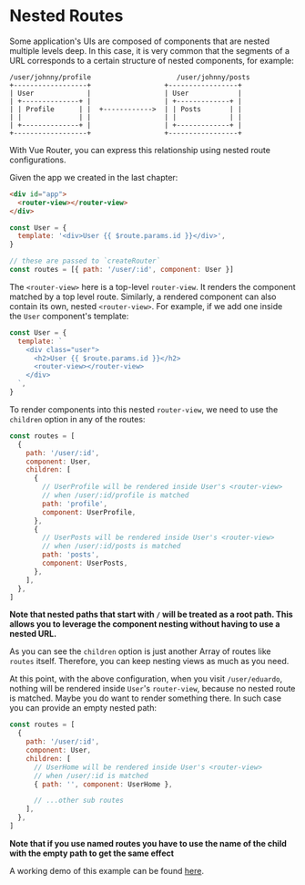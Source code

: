 # Nested Routes

<VueSchoolLink
  href="https://vueschool.io/lessons/nested-routes"
  title="Learn about nested routes"
/>

Some application's UIs are composed of components that are nested multiple levels deep. In this case, it is very common that the segments of a URL corresponds to a certain structure of nested components, for example:

```
/user/johnny/profile                     /user/johnny/posts
+------------------+                  +-----------------+
| User             |                  | User            |
| +--------------+ |                  | +-------------+ |
| | Profile      | |  +------------>  | | Posts       | |
| |              | |                  | |             | |
| +--------------+ |                  | +-------------+ |
+------------------+                  +-----------------+
```

With Vue Router, you can express this relationship using nested route configurations.

Given the app we created in the last chapter:

```html
<div id="app">
  <router-view></router-view>
</div>
```

```js
const User = {
  template: '<div>User {{ $route.params.id }}</div>',
}

// these are passed to `createRouter`
const routes = [{ path: '/user/:id', component: User }]
```

The `<router-view>` here is a top-level `router-view`. It renders the component matched by a top level route. Similarly, a rendered component can also contain its own, nested `<router-view>`. For example, if we add one inside the `User` component's template:

```js
const User = {
  template: `
    <div class="user">
      <h2>User {{ $route.params.id }}</h2>
      <router-view></router-view>
    </div>
  `,
}
```

To render components into this nested `router-view`, we need to use the `children` option in any of the routes:

```js
const routes = [
  {
    path: '/user/:id',
    component: User,
    children: [
      {
        // UserProfile will be rendered inside User's <router-view>
        // when /user/:id/profile is matched
        path: 'profile',
        component: UserProfile,
      },
      {
        // UserPosts will be rendered inside User's <router-view>
        // when /user/:id/posts is matched
        path: 'posts',
        component: UserPosts,
      },
    ],
  },
]
```

**Note that nested paths that start with `/` will be treated as a root path. This allows you to leverage the component nesting without having to use a nested URL.**

As you can see the `children` option is just another Array of routes like `routes` itself. Therefore, you can keep nesting views as much as you need.

At this point, with the above configuration, when you visit `/user/eduardo`, nothing will be rendered inside `User`'s `router-view`, because no nested route is matched. Maybe you do want to render something there. In such case you can provide an empty nested path:

```js
const routes = [
  {
    path: '/user/:id',
    component: User,
    children: [
      // UserHome will be rendered inside User's <router-view>
      // when /user/:id is matched
      { path: '', component: UserHome },

      // ...other sub routes
    ],
  },
]
```
**Note that if you use named routes you have to use the name of the child with the empty path to get the same effect**

A working demo of this example can be found [here](https://codesandbox.io/s/nested-views-vue-router-4-examples-hl326?initialpath=%2Fusers%2Feduardo).
